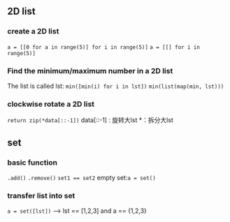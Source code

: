 ## 2D list
### create a 2D list
`a = [[0 for a in range(5)] for i in range(5)]`
`a = [[] for i in range(5)]`  
### Find the minimum/maximum number in a 2D list
The list is called lst: `min([min(i) for i in lst])`
`min(list(map(min, lst)))`

### clockwise rotate a 2D list
`return zip(*data[::-1])`
data[::-1] : 旋转大lst
 *：拆分大lst

## set 
### basic function
`.add()` `.remove()` `set1 == set2`
empty set:`a = set()`

### transfer list into set
`a = set([lst])` --> lst == [1,2,3] and a == {1,2,3}
